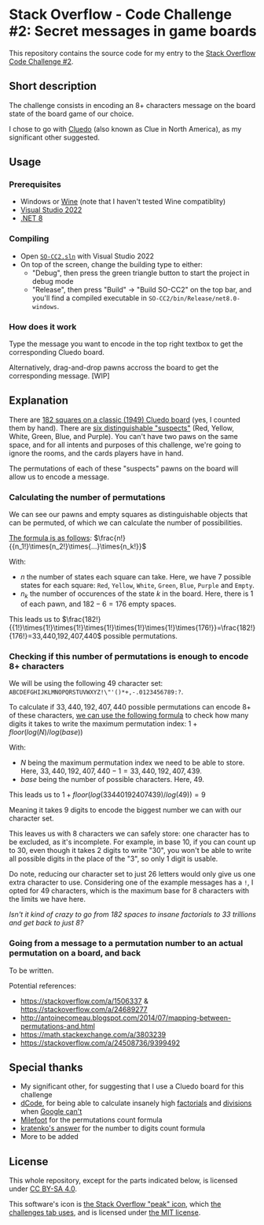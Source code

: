 # Stack Overflow - Code Challenge #2: Secret messages in game boards

This repository contains the source code for my entry to the [Stack Overflow Code Challenge #2](https://stackoverflow.com/beta/challenges/79651567/code-challenge-2-secret-messages-in-game-boards).

## Short description

The challenge consists in encoding an 8+ characters message on the board state of the board game of our choice.

I chose to go with [Cluedo](https://cluedo.fandom.com/wiki/Cluedo_Board_Game) (also known as Clue in North America), as my significant other suggested.

## Usage

### Prerequisites

- Windows or [Wine](https://www.winehq.org/) (note that I haven't tested Wine compatiblity)
- [Visual Studio 2022](https://visualstudio.microsoft.com/en/thank-you-downloading-visual-studio/?sku=Community&channel=Release&version=VS2022)
- [.NET 8](https://dotnet.microsoft.com/fr-fr/download/dotnet/8.0)

### Compiling

- Open [``SO-CC2.sln``](https://github.com/giroletm/SO-CC2/blob/master/SO-CC2.sln) with Visual Studio 2022
- On top of the screen, change the building type to either:
    - "Debug", then press the green triangle button to start the project in debug mode
	- "Release", then press "Build" -> "Build SO-CC2" on the top bar, and you'll find a compiled executable in ``SO-CC2/bin/Release/net8.0-windows``.

### How does it work

Type the message you want to encode in the top right textbox to get the corresponding Cluedo board.

Alternatively, drag-and-drop pawns accross the board to get the corresponding message. [WIP]

## Explanation

There are [182 squares on a classic (1949) Cluedo board](https://cluedo.fandom.com/wiki/File:UK_Game_Board_(First_edition,_1949).jpg) (yes, I counted them by hand). There are [six distinguishable "suspects"](https://cluedo.fandom.com/wiki/Cluedo_1949#Suspects) (Red, Yellow, White, Green, Blue, and Purple). You can't have two paws on the same space, and for all intents and purposes of this challenge, we're going to ignore the rooms, and the cards players have in hand.

The permutations of each of these "suspects" pawns on the board will allow us to encode a message.

### Calculating the number of permutations

We can see our pawns and empty squares as distinguishable objects that can be permuted, of which we can calculate the number of possibilities.

[The formula is as follows](http://www.milefoot.com/math/discrete/counting/counting.htm): $\frac{n!}{{n_1!}\times{n_2!}\times{...}\times{n_k!}}$

With:
* $n$ the number of states each square can take. Here, we have 7 possible states for each square: ``Red``, ``Yellow``, ``White``, ``Green``, ``Blue``, ``Purple`` and ``Empty``.
* $n_k$ the number of occurences of the state $k$ in the board. Here, there is $1$ of each pawn, and $182 - 6 = 176$ empty spaces.

This leads us to $\frac{182!}{{1!}\times{1!}\times{1!}\times{1!}\times{1!}\times{1!}\times{176!}}=\frac{182!}{176!}=33,440,192,407,440$ possible permutations.

### Checking if this number of permutations is enough to encode 8+ characters

We will be using the following 49 character set: `` ABCDEFGHIJKLMNOPQRSTUVWXYZ!\"'()*+,-.0123456789:?``.

To calculate if $33,440,192,407,440$ possible permutations can encode 8+ of these characters, [we can use the following formula](https://stackoverflow.com/a/29847712/9399492) to check how many digits it takes to write the maximum permutation index: $1 + floor(log(N) / log(base))$

With:
* $N$ being the maximum permutation index we need to be able to store. Here, $33,440,192,407,440 - 1 = 33,440,192,407,439$.
* $base$ being the number of possible characters. Here, $49$.

This leads us to $1 + floor(log(33440192407439) / log(49)) = 9$

Meaning it takes 9 digits to encode the biggest number we can with our character set.

This leaves us with 8 characters we can safely store: one character has to be excluded, as it's incomplete. For example, in base 10, if you can count up to 30, even though it takes 2 digits to write "30", you won't be able to write all possible digits in the place of the "3", so only 1 digit is usable.

Do note, reducing our character set to just 26 letters would only give us one extra character to use. Considering one of the example messages has a ``!``, I opted for 49 characters, which is the maximum base for 8 characters with the limits we have here.

*Isn't it kind of crazy to go from 182 spaces to insane factorials to 33 trillions and get back to just 8?*

### Going from a message to a permutation number to an actual permutation on a board, and back

To be written.

Potential references:
- https://stackoverflow.com/a/1506337 & https://stackoverflow.com/a/24689277
- http://antoinecomeau.blogspot.com/2014/07/mapping-between-permutations-and.html
- https://math.stackexchange.com/a/3803239
- https://stackoverflow.com/a/24508736/9399492

## Special thanks

- My significant other, for suggesting that I use a Cluedo board for this challenge
- [dCode](https://www.dcode.fr/), for being able to calculate insanely high [factorials](https://www.dcode.fr/factorial) and [divisions](https://www.dcode.fr/big-numbers-division) when [Google can't](https://www.google.com/search?q=(182!)%2F(176!))
- [Milefoot](http://www.milefoot.com/math/discrete/counting/counting.htm) for the permutations count formula
- [kratenko](https://stackoverflow.com/users/1358283/kratenko)['s answer](https://stackoverflow.com/a/29847712/9399492) for the number to digits count formula
- More to be added

## License

This whole repository, except for the parts indicated below, is licensed under [CC BY-SA 4.0](https://github.com/giroletm/SO-CC2/blob/master/LICENSE).

This software's icon is [the Stack Overflow "peak" icon](https://stackoverflow.design/product/foundation/icons/#peak), which [the challenges tab uses](https://stackoverflow.com/beta/challenges), and is licensed under [the MIT license](https://github.com/StackExchange/Stacks-Icons/blob/production/LICENSE.md).

